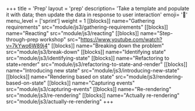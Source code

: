 +++
title = 'Prep'
layout = 'prep'
description= 'Take a template and populate it with data; then update the data in response to user interaction'
emoji= '📝'
menu_level = ['sprint']
weight = 1
[[blocks]]
name="Gathering requirements"
src="module/js3/gathering-requirements"
[[blocks]]
name="Reacting"
src="module/js3/reacting"
[[blocks]]
name="Step-through-prep workshop"
src="https://www.youtube.com/watch?v=7kYwo6W89j4"
[[blocks]]
name="Breaking down the problem"
src="module/js3/break-down"
[[blocks]]
name="Identifying state"
src="module/js3/identifying-state"
[[blocks]]
name="Refactoring to state+render"
src="module/js3/refactoring-to-state-and-render"
[[blocks]]
name="Introducing new state"
src="module/js3/introducing-new-state"
[[blocks]]
name="Rendering based on state"
src="module/js3/rendering-based-on-state"
[[blocks]]
name="Capturing events"
src="module/js3/capturing-events"
[[blocks]]
name="Re-rendering"
src="module/js3/re-rendering"
[[blocks]]
name="Actually re-rendering"
src="module/js3/actually-re-rendering"
+++
